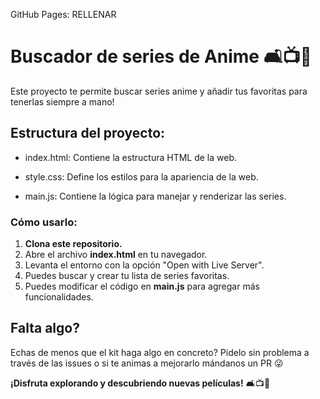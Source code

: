 
GitHub Pages: RELLENAR

# Buscador de series de Anime 🛋️📺🍿

Este proyecto te permite buscar series anime y añadir tus favoritas para tenerlas siempre a mano!

## Estructura del proyecto:

-   index.html: Contiene la estructura HTML de la web.

-   style.css: Define los estilos para la apariencia de la web.

-   main.js: Contiene la lógica para manejar y renderizar las series.

### Cómo usarlo:

1. **Clona este repositorio.**
2. Abre el archivo **index.html** en tu navegador.
3. Levanta el entorno con la opción "Open with Live Server".
3. Puedes buscar y crear tu lista de series favoritas.
4. Puedes modificar el código en **main.js** para agregar más funcionalidades.

## Falta algo?

Echas de menos que el kit haga algo en concreto? Pidelo sin problema a través de las issues o si te animas a mejorarlo mándanos un PR 😜

**¡Disfruta explorando y descubriendo nuevas películas!** 🛋️📺🍿
